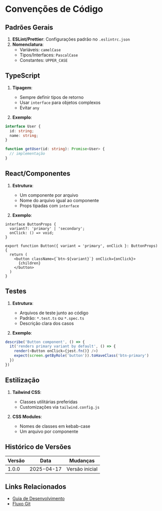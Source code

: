 # Convenções de Código

## Padrões Gerais
1. **ESLint/Prettier**: Configurações padrão no `.eslintrc.json`
2. **Nomenclatura**:
   - Variáveis: `camelCase`
   - Tipos/Interfaces: `PascalCase`
   - Constantes: `UPPER_CASE`

## TypeScript
1. **Tipagem**:
   - Sempre definir tipos de retorno
   - Usar `interface` para objetos complexos
   - Evitar `any`

2. **Exemplo**:
```typescript
interface User {
  id: string;
  name: string;
}

function getUser(id: string): Promise<User> {
  // implementação
}
```

## React/Componentes
1. **Estrutura**:
   - Um componente por arquivo
   - Nome do arquivo igual ao componente
   - Props tipadas com `interface`

2. **Exemplo**:
```tsx
interface ButtonProps {
  variant?: 'primary' | 'secondary';
  onClick: () => void;
}

export function Button({ variant = 'primary', onClick }: ButtonProps) {
  return (
    <button className={`btn-${variant}`} onClick={onClick}>
      {children}
    </button>
  )
}
```

## Testes
1. **Estrutura**:
   - Arquivos de teste junto ao código
   - Padrão: `*.test.ts` ou `*.spec.ts`
   - Descrição clara dos casos

2. **Exemplo**:
```typescript
describe('Button component', () => {
  it('renders primary variant by default', () => {
    render(<Button onClick={jest.fn()} />)
    expect(screen.getByRole('button')).toHaveClass('btn-primary')
  })
})
```

## Estilização
1. **Tailwind CSS**:
   - Classes utilitárias preferidas
   - Customizações via `tailwind.config.js`

2. **CSS Modules**:
   - Nomes de classes em kebab-case
   - Um arquivo por componente

## Histórico de Versões
| Versão | Data       | Mudanças          |
|--------|------------|-------------------|
| 1.0.0  | 2025-04-17 | Versão inicial    |

## Links Relacionados
- [Guia de Desenvolvimento](../development.md)
- [Fluxo Git](../guides/fluxo-git.md)